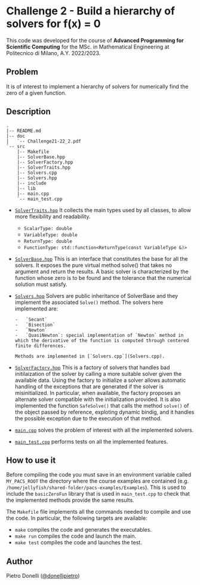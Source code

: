 # Challenge 2 - Build a hierarchy of solvers for f(x) = 0

This code was developed for the course of **Advanced Programming for Scientific Computing** for the MSc. in Mathematical Engineering at Politecnico di Milano, A.Y. 2022/2023.

## Problem

It is of interest to implement a hierarchy of solvers for numerically find the zero of a given function.

## Description

```
.
|-- README.md
|-- doc
|   `-- Challenge21-22_2.pdf
`-- src
    |-- Makefile
    |-- SolverBase.hpp
    |-- SolverFactory.hpp
    |-- SolverTraits.hpp
    |-- Solvers.cpp
    |-- Solvers.hpp
    |-- include
    |-- lib
    |-- main.cpp
    `-- main_test.cpp
```

-   [`SolverTraits.hpp`](SolverTraits.hpp)
    It collects the main types used by all classes, to allow more flexibility and readability.

    -   `ScalarType: double`
    -   `VariableType: double`
    -   `ReturnType: double`
    -   `FunctionType: std::function<ReturnType(const VariableType &)>`

-   [`SolverBase.hpp`](SolverBase.hpp)
    This is an interface that constitutes the base for all the solvers. It exposes the pure virtual method solve() that takes no argument and return the results. A basic solver is characterized by the function whose zero is to be found and the tolerance that the numerical solution must satisfy.

-   [`Solvers.hpp`](Solvers.hpp)
    Solvers are public inheritance of SolverBase and they implement the associated `Solve()` method.
    The solvers here implemented are:

        -   `Secant`
        -   `Bisection`
        -   `Newton`
        -   `QuasiNewton`: special implementation of `Newton` method in which the derivative of the function is computed through centered finite differences.

        Methods are implemented in [`Solvers.cpp`](Solvers.cpp).

-   [`SolverFactory.hpp`](SolverFactory.hpp)
    This is a factory of solvers that handles bad initilaization of the solver by calling a more suitable solver given the available data. Using the factory to initialize a solver allows automatic handling of the exceptions that are generated if the solver is misinitialized. In particular, when available, the factory proposes an alternate solver compatible with the initialization provided.
    It is also implemented the function `SafeSolve()` that calls the method `solve()` of the object passed by reference, exploting dynamic bindig, and it handles the possible exception due to the execution of that method.

-   [`main.cpp`](main.hpp) solves the problem of interest with all the implemented solvers.

-   [`main_test.cpp`](main_test.hpp) performs tests on all the implemented features.

## How to use it

Before compiling the code you must save in an environment variable called `MY_PACS_ROOT` the directory where the course examples are contained (e.g. `/home/jellyfish/shared-folder/pacs-examples/Examples`). This is used to include the `basicZeroFun` library that is used in `main_test.cpp` to check that the implemented methods provide the same results.

The `Makefile` file implements all the commands needed to compile and use the code. In particular, the following targets are available:

-   `make` compiles the code and generates the executables.
-   `make run` compiles the code and launch the main.
-   `make test` compiles the code and launches the test.

## Author

Pietro Donelli ([@donellipietro](https://github.com/donellipietro))

